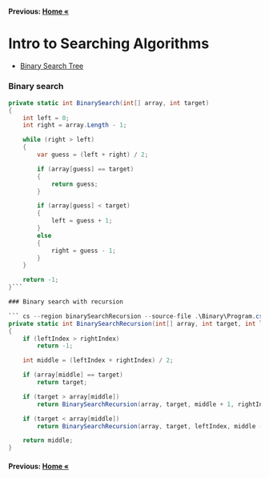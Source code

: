 #### Previous: [Home &laquo;](../../README.md)

# Intro to Searching Algorithms

- [Binary Search Tree](./BST/BST.md)


### Binary search

``` cs --region binarySearch --source-file .\Binary\Program.cs --project .\Binary\Binary.csproj 
private static int BinarySearch(int[] array, int target)
{
    int left = 0;
    int right = array.Length - 1;

    while (right > left)
    {
        var guess = (left + right) / 2;

        if (array[guess] == target)
        {
            return guess;
        }

        if (array[guess] < target)
        {
            left = guess + 1;
        }
        else
        {
            right = guess - 1;
        }
    }

    return -1;
}```

### Binary search with recursion

``` cs --region binarySearchRecursion --source-file .\Binary\Program.cs --project .\Binary\Binary.csproj 
private static int BinarySearchRecursion(int[] array, int target, int leftIndex, int rightIndex)
{
    if (leftIndex > rightIndex)
        return -1;

    int middle = (leftIndex + rightIndex) / 2;

    if (array[middle] == target)
        return target;

    if (target > array[middle])
        return BinarySearchRecursion(array, target, middle + 1, rightIndex);

    if (target < array[middle])
        return BinarySearchRecursion(array, target, leftIndex, middle - 1);

    return middle;
}
```

#### Previous: [Home &laquo;](../../README.md)